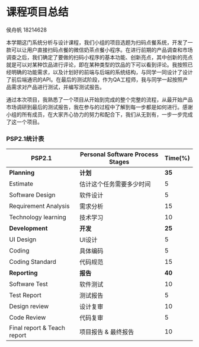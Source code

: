 # 课程项目总结
侯舟帆 18214628

本学期这门系统分析与设计课程，我们小组的项目选题为扫码点餐系统，开发了一款可以让用户直接扫码点餐的微信奶茶点餐小程序。在进行前期的产品调查和市场调查之后，我们确定了要做的扫码小程序的基本功能、创新亮点，其中创新的亮点就是可以对某种饮品进行评论，即在某种类型的饮品的下可以看到评论。我按照已经明确的功能需求，以及计划好的前端与后端的系统结构，与同学一同设计了设计了前后端通讯的API。在最后的测试阶段，作为QA工程师，我与同学一起按照产品需求对产品进行测试，并编写测试报告。

通过本次项目，我熟悉了一个项目从开始到完成的整个完整的流程，从最开始产品市场调研到最后的测试报告，我在参与的过程中了解到每一步都是如何进行。感谢小组的所有成员，在大家齐心协力的努力和配合下，我们从无到有，一步一步完成了这一个项目。

###  PSP2.1统计表

| PSP2.1                      | Personal Software Process Stages | Time(%) |
| --------------------------- | -------------------------------- | ------- |
| **Planning**                | **计划**                           | **35**  |
| Estimate                    | 估计这个任务需要多少时间                     | 5       |
| Software Design             | 软件设计                             | 5       |
| Requirement Analysis        | 需求分析                             | 15       |
| Technology learning         | 技术学习                             | 10       |
| **Development**             | **开发**                           | **25**  |
| UI Design                   | UI设计                             | 5      |
| Coding                      | 具体编码                             | 5      |
| Coding Standard             | 代码规范                             | 15      |
| **Reporting**               | **报告**                           | **40**  |
| Software Test               | 软件测试                             | 10       |
| Test Report                 | 测试报告                             | 5       |
| Design review               | 设计复审                             | 10       |
| Code Review                 | 代码复审                             | 5       |
| Final report & Teach report | 项目报告 & 最终报告                      | 10      |